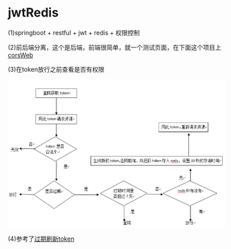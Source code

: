 # jwtRedis
(1)springboot + restful + jwt + redis + 权限控制 

(2)前后端分离，这个是后端，前端很简单，就一个测试页面，在下面这个项目上 [corsWeb](https://github.com/zsdnishishui/corsWeb) 

(3)在token放行之前查看是否有权限

![image](https://github.com/zsdnishishui/uploadImg/blob/master/token流程图.png)

(4)参考了[过期刷新token](https://segmentfault.com/a/1190000016946316)
